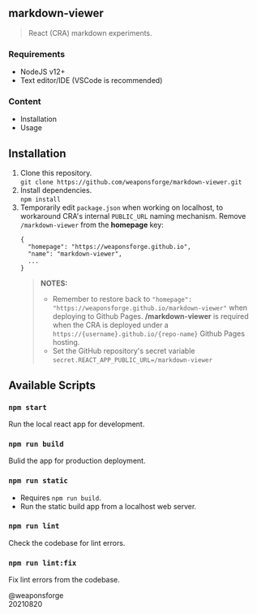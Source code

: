 ## markdown-viewer

> React (CRA) markdown experiments.

### Requirements

- NodeJS v12+
- Text editor/IDE (VSCode is recommended)

### Content

- Installation
- Usage

## Installation

1. Clone this repository.  
`git clone https://github.com/weaponsforge/markdown-viewer.git`
2. Install dependencies.  
`npm install`
3. Temporarily edit `package.json` when working on localhost, to workaround CRA's internal `PUBLIC_URL` naming mechanism. Remove `/markdown-viewer` from the **homepage** key:  
   ```
   {
     "homepage": "https://weaponsforge.github.io",
     "name": "markdown-viewer",
     ...
   }
   ```
   > **NOTES:** 
   > - Remember to restore back to `"homepage": "https://weaponsforge.github.io/markdown-viewer"` when deploying to Github Pages. **/markdown-viewer** is required when the CRA is deployed under a `https://{username}.github.io/{repo-name}` Github Pages hosting.
   > - Set the GitHub repository's secret variable `secret.REACT_APP_PUBLIC_URL=/markdown-viewer`

## Available Scripts

### `npm start`
Run the local react app for development.  

### `npm run build`
Bulid the app for production deployment. 

### `npm run static`
- Requires `npm run build`.
- Run the static build app from a localhost web server. 

### `npm run lint`
Check the codebase for lint errors.

### `npm run lint:fix`
Fix lint errors from the codebase.

@weaponsforge  
20210820